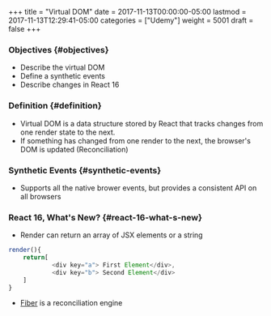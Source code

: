 +++
title = "Virtual DOM"
date = 2017-11-13T00:00:00-05:00
lastmod = 2017-11-13T12:29:41-05:00
categories = ["Udemy"]
weight = 5001
draft = false
+++

### Objectives {#objectives}

-   Describe the virtual DOM
-   Define a synthetic events
-   Describe changes in React 16


### Definition {#definition}

-   Virtual DOM is a data structure stored by React that tracks changes from one render state to the next.
-   If something has changed from one render to the next, the browser's DOM is updated (Reconciliation)


### Synthetic Events {#synthetic-events}

-   Supports all the native brower events, but provides a consistent API on all browsers


### React 16, What's New? {#react-16-what-s-new}

-   Render can return an array of JSX elements or a string

```js
render(){
    return[
            <div key="a"> First Element</div>,
            <div key="b"> Second Element</div>
    ]
}
```

-   [Fiber](https://www.youtube.com/watch?v=ZCuYPiUIONs) is a reconciliation engine
